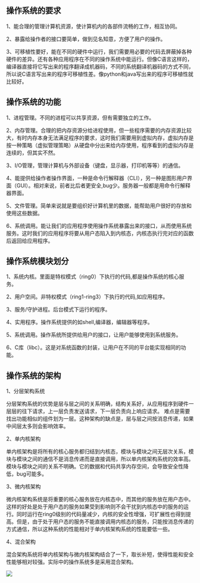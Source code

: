 ## 操作系统的要求 ##

1、能合理的管理计算机资源，使计算机内的各部件流畅的工作，相互协同。

2、暴露给操作者的接口要简单，做到见名知意，方便了用户的操作。

3、可移植性要好，能在不同的硬件中运行，我们需要用必要的代码去屏蔽掉各种硬件的差异。还有各种应用程序在不同的操作系统中能运行。但像C语言这样的，编译器直接将它写出来的程序翻译成机器码，不同的系统翻译机器码的方式不同，所以说C语言写出来的程序可移植性差。像python和java写出来的程序可移植性就比较好。



## 操作系统的功能 ##

1、进程管理。不同的进程可以共享资源，但有需要独立的工作。

2、内存管理。合理的把内存资源分给进程使用，但一些程序需要的内存资源比较大，有时内存本身无法满足程序的要求，这时我们需要用到虚拟内存，虚拟内存是按一种策略（虚拟管理策略）从硬盘中分出来给内存使用，程序看到的虚拟内存是连续的，但其实不然。

3、I/O管理，管理计算机与外部设备（键盘，显示器，打印机等等）的通信。


4、能提供给操作者操作界面，一种是命令行解释器（CLI），另一种是图形用户界面（GUI）。相对来说，前者比后者更安全,bug少。服务器一般都是用命令行解释器界面。



5、文件管理。简单来说就是要组织好计算机里的数据，能帮助用户很好的存放和使用这些数据。

6、系统调用。能让我们的应用程序使用操作系统暴露出来的接口，从而使用系统服务。这时我们的应用程序将要从用户态陷入到内核态，内核态执行完对应的函数后返回给应用程序。



## 操作系统模块划分 ##

1、系统内核。里面是特权模式（ring0）下执行的代码,都是操作系统的核心服务。

2、用户空间。非特权模式（ring1-ring3）下执行的代码,如应用程序。


3、服务/守护进程。后台模式下运行的程序。

4、实用程序。操作系统提供的如shell,编译器，编辑器等程序。

5、系统调用。操作系统所提供给用户的接口，让用户能够使用到系统服务。

6、C库（libc）。这是对系统函数的封装，让用户在不同的平台能实现相同的功能。


## 操作系统的架构 ##

1、分层架构系统

分层架构系统的优势是层与层之间的关系明确，结构关系好，从应用程序到硬件一层层的往下请求，上一层负责发送请求，下一层负责向上响应请求。
难点是需要找出功能相似的组件划为一层。这种架构的缺点是，层与层之间按消息传递，如果中间层太多则会影响效率。


2、单内核架构

单内核架构是将所有的核心服务都归结到内核态，模块与模块之间无层次关系，模块与模块之间的通信不是消息传递而是直接调用，所以单内核架构系统的效率高。模块与模块之间的关系不明确。它的数据和代码共享内存空间，会导致安全性降低，bug可能多。


3、微内核架构

微内核架构系统是将重要的核心服务放在内核态中，而其他的服务放在用户态中。这样的好处是处于用户态的服务如果受到影响则不会干扰到内核态中的服务的运行。同时运行在ring0级别的代码量减少，内核的安全性增强，可扩展性也得到提高。但是，由于处于用户态的服务不能直接调用内核态的服务，只能按消息传递的方式通信，所以这种系统的性能相对于单内核架构系统的性能要低一些。


4、混合架构


混合架构系统将单内核架构与微内核架构结合了一下，取长补短，使得性能和安全性能够相对较强。实际中的操作系统多是采用混合架构。


<img src="./123.jpg" />

